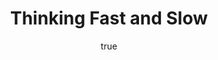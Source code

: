 ---
title: "Thinking Fast and Slow"
bookCover: "/assets/book-covers/thinking-fast-and-slow.jpg"
slug: "thinking-fast-and-slow"
bookAuthor: "Daniel Kahnemann"
rating: 10
amazonLink: ""
author:
  name: Rico Trebeljahr
  picture: "/assets/blog/profile.jpeg"
---